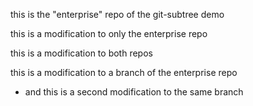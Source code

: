 this is the "enterprise" repo of the git-subtree demo

this is a modification to only the enterprise repo

this is a modification to both repos

this is a modification to a branch of the enterprise repo
  - and this is a second modification to the same branch
